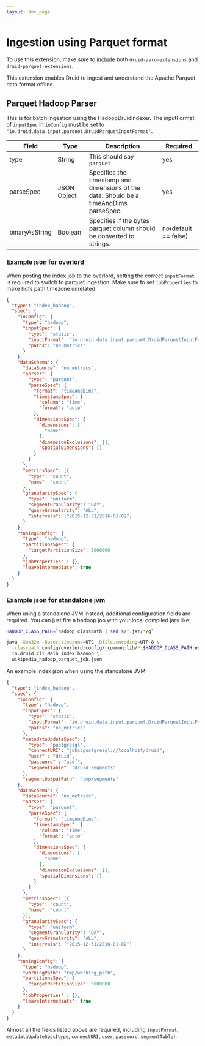 ```yaml
---
layout: doc_page
---
```


# Ingestion using Parquet format

To use this extension, make sure to [include](../../operations/including-extensions.html) both `druid-avro-extensions` and `druid-parquet-extensions`.

This extension enables Druid to ingest and understand the Apache Parquet data format offline.

## Parquet Hadoop Parser

This is for batch ingestion using the HadoopDruidIndexer. The inputFormat of `inputSpec` in `ioConfig` must be set to `"io.druid.data.input.parquet.DruidParquetInputFormat"`.

|Field     | Type        | Description                                                                            | Required|
|----------|-------------|----------------------------------------------------------------------------------------|---------|
| type      | String      | This should say `parquet`                                                              | yes |
| parseSpec | JSON Object | Specifies the timestamp and dimensions of the data. Should be a timeAndDims parseSpec. | yes |
| binaryAsString | Boolean | Specifies if the bytes parquet column should be converted to strings. | no(default == false) |

### Example json for overlord

When posting the index job to the overlord, setting the correct `inputFormat` is required to switch to parquet ingestion. Make sure to set `jobProperties` to make hdfs path timezone unrelated:

```json
{
  "type": "index_hadoop",
  "spec": {
    "ioConfig": {
      "type": "hadoop",
      "inputSpec": {
        "type": "static",
        "inputFormat": "io.druid.data.input.parquet.DruidParquetInputFormat",
        "paths": "no_metrics"
      }
    },
    "dataSchema": {
      "dataSource": "no_metrics",
      "parser": {
        "type": "parquet",
        "parseSpec": {
          "format": "timeAndDims",
          "timestampSpec": {
            "column": "time",
            "format": "auto"
          },
          "dimensionsSpec": {
            "dimensions": [
              "name"
            ],
            "dimensionExclusions": [],
            "spatialDimensions": []
          }
        }
      },
      "metricsSpec": [{
        "type": "count",
        "name": "count"
      }],
      "granularitySpec": {
        "type": "uniform",
        "segmentGranularity": "DAY",
        "queryGranularity": "ALL",
        "intervals": ["2015-12-31/2016-01-02"]
      }
    },
    "tuningConfig": {
      "type": "hadoop",
      "partitionsSpec": {
        "targetPartitionSize": 5000000
      },
      "jobProperties" : {},
      "leaveIntermediate": true
    }
  }
}
```

### Example json for standalone jvm
When using a standalone JVM instead, additional configuration fields are required. You can just fire a hadoop job with your local compiled jars like:

```bash
HADOOP_CLASS_PATH=`hadoop classpath | sed s/*.jar/*/g`

java -Xmx32m -Duser.timezone=UTC -Dfile.encoding=UTF-8 \
  -classpath config/overlord:config/_common:lib/*:$HADOOP_CLASS_PATH:extensions/druid-avro-extensions/*  \
  io.druid.cli.Main index hadoop \
  wikipedia_hadoop_parquet_job.json
```

An example index json when using the standalone JVM:

```json
{
  "type": "index_hadoop",
  "spec": {
    "ioConfig": {
      "type": "hadoop",
      "inputSpec": {
        "type": "static",
        "inputFormat": "io.druid.data.input.parquet.DruidParquetInputFormat",
        "paths": "no_metrics"
      },
      "metadataUpdateSpec": {
        "type": "postgresql",
        "connectURI": "jdbc:postgresql://localhost/druid",
        "user" : "druid",
        "password" : "asdf",
        "segmentTable": "druid_segments"
      },
      "segmentOutputPath": "tmp/segments"
    },
    "dataSchema": {
      "dataSource": "no_metrics",
      "parser": {
        "type": "parquet",
        "parseSpec": {
          "format": "timeAndDims",
          "timestampSpec": {
            "column": "time",
            "format": "auto"
          },
          "dimensionsSpec": {
            "dimensions": [
              "name"
            ],
            "dimensionExclusions": [],
            "spatialDimensions": []
          }
        }
      },
      "metricsSpec": [{
        "type": "count",
        "name": "count"
      }],
      "granularitySpec": {
        "type": "uniform",
        "segmentGranularity": "DAY",
        "queryGranularity": "ALL",
        "intervals": ["2015-12-31/2016-01-02"]
      }
    },
    "tuningConfig": {
      "type": "hadoop",
      "workingPath": "tmp/working_path",
      "partitionsSpec": {
        "targetPartitionSize": 5000000
      },
      "jobProperties" : {},
      "leaveIntermediate": true
    }
  }
}
```

Almost all the fields listed above are required, including `inputFormat`, `metadataUpdateSpec`(`type`, `connectURI`, `user`, `password`, `segmentTable`).
